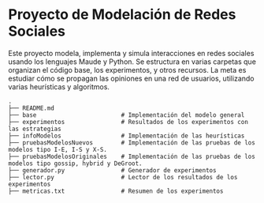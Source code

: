 # Proyecto de Modelación de Redes Sociales

Este proyecto modela, implementa y simula interacciones en redes sociales usando los lenguajes Maude y Python.
Se estructura en varias carpetas que organizan el código base, los experimentos, y otros recursos.
La meta es estudiar cómo se propagan las opiniones en una red de usuarios, utilizando varias heurísticas y algoritmos.

```plaintext
.
├── README.md
├── base                        # Implementación del modelo general
├── experimentos                # Resultados de los experimentos con las estrategias
├── infoModelos                 # Implementación de las heurísticas
├── pruebasModelosNuevos        # Implementación de las pruebas de los modelos tipo I-E, I-S y X-S. 
├── pruebasModelosOriginales    # Implementación de las pruebas de los modelos tipo gossip, hybrid y DeGroot.
├── generador.py                # Generador de experimentos
├── lector.py                   # Lector de los resultados de los experimentos
├── metricas.txt                # Resumen de los experimentos
